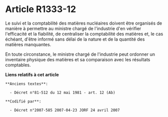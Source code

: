 # Article R1333-12

Le suivi et la comptabilité des matières nucléaires doivent être organisés de manière à permettre au ministre chargé de
l'industrie d'en vérifier l'efficacité et la fiabilité, de centraliser la comptabilité des matières et, le cas échéant,
d'être informé sans délai de la nature et de la quantité des matières manquantes.

En toute circonstance, le ministre chargé de l'industrie peut ordonner un inventaire physique des matières et sa comparaison
avec les résultats comptables.

**Liens relatifs à cet article**

	**Anciens textes**:

	  - Décret n°81-512 du 12 mai 1981 - art. 12 (Ab)

	**Codifié par**:

	  - Décret n°2007-585 2007-04-23 JORF 24 avril 2007
